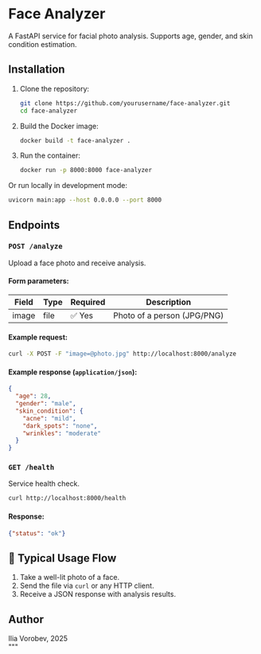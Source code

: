 # Face Analyzer

A FastAPI service for facial photo analysis. Supports age, gender, and skin condition estimation.

## Installation

1. Clone the repository:
   ```bash
   git clone https://github.com/yourusername/face-analyzer.git
   cd face-analyzer
   ```

2. Build the Docker image:
   ```bash
   docker build -t face-analyzer .
   ```

3. Run the container:
   ```bash
   docker run -p 8000:8000 face-analyzer
   ```

Or run locally in development mode:
```bash
uvicorn main:app --host 0.0.0.0 --port 8000
```

## Endpoints

### `POST /analyze`

Upload a face photo and receive analysis.

#### Form parameters:

| Field | Type | Required | Description                 |
|-------|------|----------|-----------------------------|
| image | file | ✅ Yes   | Photo of a person (JPG/PNG) |

#### Example request:

```bash
curl -X POST -F "image=@photo.jpg" http://localhost:8000/analyze
```

#### Example response (`application/json`):

```json
{
  "age": 28,
  "gender": "male",
  "skin_condition": {
    "acne": "mild",
    "dark_spots": "none",
    "wrinkles": "moderate"
  }
}
```

### `GET /health`

Service health check.

```bash
curl http://localhost:8000/health
```

#### Response:

```json
{"status": "ok"}
```

## 🧪 Typical Usage Flow

1. Take a well-lit photo of a face.
2. Send the file via `curl` or any HTTP client.
3. Receive a JSON response with analysis results.


## Author

Ilia Vorobev, 2025  
"""